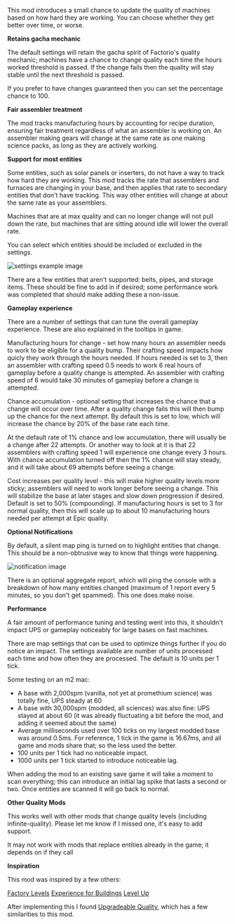 This mod introduces a small chance to update the quality of machines based on how hard they are working. You can choose whether they get better over time, or worse.

**Retains gacha mechanic**

The default settings will retain the gacha spirit of Factorio's quality mechanic; machines have a chance to change quality each time the hours worked threshold is passed. If the change fails then the quality will stay stable until the next threshold is passed.

If you prefer to have changes guaranteed then you can set the percentage chance to 100.

**Fair assembler treatment**

The mod tracks manufacturing hours by accounting for recipe duration, ensuring fair treatment regardless of what an assembler is working on. An assembler making gears will change at the same rate as one making science packs, as long as they are actively working.

**Support for most entities**

Some entities, such as solar panels or inserters, do not have a way to track how hard they are working. This mod tracks the rate that assemblers and furnaces are changing in your base, and then applies that rate to secondary entities that don't have tracking. This way other entities will change at about the same rate as your assemblers.

Machines that are at max quality and can no longer change will not pull down the rate, but machines that are sitting around idle will lower the overall rate.

You can select which entities should be included or excluded in the settings.

![settings example image](settings.png)

There are a few entities that aren't supported: belts, pipes, and storage items. These should be fine to add in if desired; some performance work was completed that should make adding these a non-issue.

**Gameplay experience**

There are a number of settings that can tune the overall gameplay experience. These are also explained in the tooltips in game.

Manufacturing hours for change - set how many hours an assembler needs to work to be eligible for a quality bump. Their crafting speed impacts how quicly they work through the hours needed. If hours needed is set to 3, then an assembler with crafting speed 0.5 needs to work 6 real hours of gameplay before a quality change is attempted. An assembler with crafting speed of 6 would take 30 minutes of gameplay before a change is attempted.

Chance accumulation - optional setting that increases the chance that a change will occur over time. After a quality change fails this will then bump up the chance for the next attempt. By default this is set to low, which will increase the chance by 20% of the base rate each time.

At the default rate of 1% chance and low accumulation, there will usually be a change after 22 attempts. Or another way to look at it is that 22 assemblers with crafting speed 1 will experience one change every 3 hours. With chance accumulation turned off then the 1% chance will stay steady, and it will take about 69 attempts before seeing a change.

Cost increases per quality level - this will make higher quality levels more sticky; assemblers will need to work longer before seeing a change. This will stabilize the base at later stages and slow down progression if desired. Default is set to 50% (compounding). If manufacturing hours is set to 3 for normal quality, then this will scale up to about 10 manufacturing hours needed per attempt at Epic quality.

**Optional Notifications**

By default, a silent map ping is turned on to highlight entities that change. This should be a non-obtrusive way to know that things were happening.

![notification image](map.png)

There is an optional aggregate report, which will ping the console with a breakdown of how many entities changed (maximum of 1 report every 5 minutes, so you don't get spammed). This one does make noise.


**Performance**

A fair amount of performance tuning and testing went into this, it shouldn't impact UPS or gameplay noticeably for large bases on fast machines.

There are map settings that can be used to optimize things further if you do notice an impact. The settings available are number of units processed each time and how often they are processed. The default is 10 units per 1 tick.

Some testing on an m2 mac:

- A base with 2,000spm (vanilla, not yet at promethium science) was totally fine, UPS steady at 60
- A base with 30,000spm (modded, all sciences) was also fine: UPS stayed at about 60 (it was already fluctuating a bit before the mod, and adding it seemed about the same)
- Average milliseconds used over 100 ticks on my largest modded base was around 0.5ms. For reference, 1 tick in the game is 16.67ms, and all game and mods share that; so the less used the better.
- 100 units per 1 tick had no noticeable impact.
- 1000 units per 1 tick started to introduce noticeable lag.

When adding the mod to an existing save game it will take a moment to scan everything; this can introduce an initial lag spike that lasts a second or two. Once entities are scanned it will go back to normal.

**Other Quality Mods**

This works well with other mods that change quality levels (including infinite-quality). Please let me know if I missed one, it's easy to add support.

It may not work with mods that replace entities already in the game; it depends on if they call

**Inspiration**

This mod was inspired by a few others:

[Factory Levels](https://mods.factorio.com/mod/factory-levels)
[Experience for Buildings](https://mods.factorio.com/mod/xp-for-buildings)
[Level Up](https://mods.factorio.com/mod/levelup)

After implementing this I found [Upgradeable Quality](https://mods.factorio.com/mod/upgradeable-quality), which has a few similarities to this mod.



